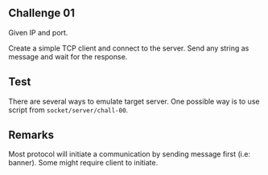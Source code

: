 ## Challenge 01

Given IP and port.

Create a simple TCP client and connect to the server. Send any string as message and wait for the response.

## Test

There are several ways to emulate target server. One possible way is to use script from `socket/server/chall-00`.

## Remarks

Most protocol will initiate a communication by sending message first (i.e: banner). Some might require client to initiate.